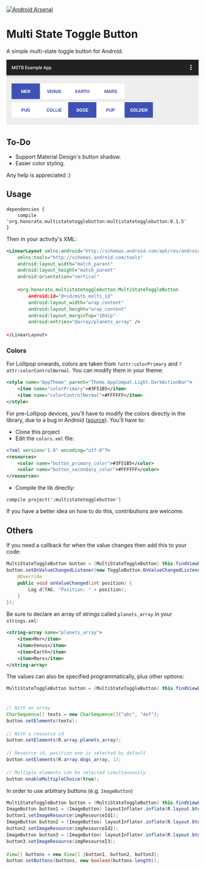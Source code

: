 [![Android Arsenal](https://img.shields.io/badge/Android%20Arsenal-MultiStateToggleButton-green.svg?style=true)](https://android-arsenal.com/details/1/2906)

Multi State Toggle Button
=========================

A simple multi-state toggle button for Android.

![Example](img/example1.png)

## To-Do ##

- Support Material Design's button shadow.
- Easier color styling.

Any help is appreciated :)

## Usage ##

```
dependencies {
    compile 'org.honorato.multistatetogglebutton:multistatetogglebutton:0.1.5'
}
```

Then in your activity's XML:

```xml
<LinearLayout xmlns:android="http://schemas.android.com/apk/res/android"
    xmlns:tools="http://schemas.android.com/tools"
    android:layout_width="match_parent"
    android:layout_height="match_parent"
    android:orientation="vertical"

	<org.honorato.multistatetogglebutton.MultiStateToggleButton
		android:id="@+id/mstb_multi_id"
		android:layout_width="wrap_content"
		android:layout_height="wrap_content"
		android:layout_marginTop="10dip"
		android:entries="@array/planets_array" />

</LinearLayout>
```

### Colors

For Lollipop onwards, colors are taken from `?attr:colorPrimary` and `?attr:colorControlNormal`. You can modify them in your theme:

```xml
<style name="AppTheme" parent="Theme.AppCompat.Light.DarkActionBar">
    <item name="colorPrimary">#3F51B5</item>
    <item name="colorControlNormal">#FFFFFF</item>
</style>
```

For pre-Lollipop devices, you'll have to modify the colors directly in the library, due to a bug in Android ([source](https://code.google.com/p/android/issues/detail?id=26251)). You'll have to:

- Clone this project
- Edit the `colors.xml` file:

```xml
<?xml version="1.0" encoding="utf-8"?>
<resources>
    <color name="button_primary_color">#3F51B5</color>
    <color name="button_secondary_color">#FFFFFF</color>
</resources>
```

- Compile the lib directly:

```
compile project(':multistatetogglebutton')
```

If you have a better idea on how to do this, contributions are welcome.

## Others

If you need a callback for when the value changes then add this to your code:

```java
MultiStateToggleButton button = (MultiStateToggleButton) this.findViewById(R.id.mstb_multi_id);
button.setOnValueChangedListener(new ToggleButton.OnValueChangedListener() {
	@Override
	public void onValueChanged(int position) {
		Log.d(TAG, "Position: " + position);
	}
});
```

Be sure to declare an array of strings called `planets_array` in your `strings.xml`:

```xml
<string-array name="planets_array">
	<item>Mer</item>
	<item>Venus</item>
	<item>Earth</item>
	<item>Mars</item>
</string-array>
```

The values can also be specified programmatically, plus other options:


```java
MultiStateToggleButton button = (MultiStateToggleButton) this.findViewById(R.id.mstb_multi_id);


// With an array
CharSequence[] texts = new CharSequence[]{"abc", "def"};
button.setElements(texts);

// With a resource id
button.setElements(R.array.planets_array);

// Resource id, position one is selected by default
button.setElements(R.array.dogs_array, 1);

// Multiple elements can be selected simultaneously
button.enableMultipleChoice(true);
```

In order to use arbitrary buttons (e.g. `ImageButton`)

```java
MultiStateToggleButton button = (MultiStateToggleButton) this.findViewById(R.id.mstb_multi_id);
ImageButton button1 = (ImageButton) layoutInflater.inflate(R.layout.btn_image, button, false);
button1.setImageResource(imgResourceId1);
ImageButton button2 = (ImageButton) layoutInflater.inflate(R.layout.btn_image, button, false);
button2.setImageResource(imgResourceId2);
ImageButton button3 = (ImageButton) layoutInflater.inflate(R.layout.btn_image, button, false);
button3.setImageResource(imgResourceI3);

View[] buttons = new View[] {button1, button2, button3};
button.setButtons(buttons, new boolean[buttons.length]);

```
